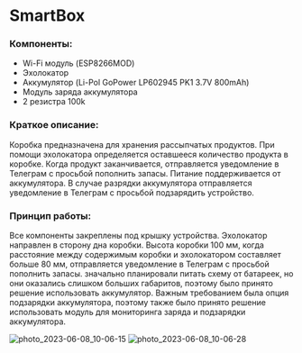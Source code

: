 # SmartBox
### Компоненты:

- Wi-Fi модуль (ESP8266MOD)
- Эхолокатор
- Аккумулятор (Li-Pol GoPower LP602945 PK1 3.7V 800mAh)
- Модуль заряда аккумулятора
- 2 резистра 100k

### Краткое описание:
Коробка предназначена для хранения рассыпчатых продуктов. При помощи
эхолокатора определяется оставшееся количество продукта в коробке. Когда продукт
заканчивается, отправляется уведомление в Телеграм с просьбой пополнить запасы.
Питание поддерживается от аккумулятора. В случае разрядки аккумулятора
отправляется уведомление в Телеграм с просьбой подзарядить устройство.

### Принцип работы:
Все компоненты закреплены под крышку устройства. Эхолокатор направлен в сторону дна коробки. Высота коробки 100 мм, когда расстояние между содержимым коробки и эхолокатором составляет больше 80 мм, отправляется уведомление в Телеграм с просьбой пополнить запасы. значально планировали питать схему от батареек, но они оказались слишком больших габаритов, поэтому было принято решение использовать аккумулятор. Важным требованием была опция подзарядки аккумулятора, поэтому также было принято решение использовать модуль для мониторинга заряда и
подзарядки аккумулятора.


![photo_2023-06-08_10-06-15](https://github.com/swnirk/SmartBox/assets/54669541/674cc4d5-c897-4a3b-a39e-499390519446)
![photo_2023-06-08_10-06-28](https://github.com/swnirk/SmartBox/assets/54669541/19b3c49b-7f15-44db-9c1e-774f4d4564fa)
